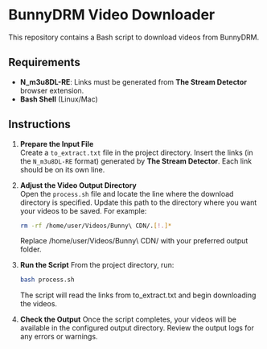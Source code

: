 # BunnyDRM Video Downloader

This repository contains a Bash script to download videos from BunnyDRM.

## Requirements

- **N_m3u8DL-RE**: Links must be generated from **The Stream Detector** browser extension.
- **Bash Shell** (Linux/Mac)

## Instructions

1. **Prepare the Input File**  
   Create a `to_extract.txt` file in the project directory. Insert the links (in the `N_m3u8DL-RE` format) generated by **The Stream Detector**. Each link should be on its own line.

2. **Adjust the Video Output Directory**  
   Open the `process.sh` file and locate the line where the download directory is specified. Update this path to the directory where you want your videos to be saved. For example:
   ```bash
   rm -rf /home/user/Videos/Bunny\ CDN/.[!.]*
   ```
   Replace /home/user/Videos/Bunny\ CDN/ with your preferred output folder.

3. **Run the Script**
    From the project directory, run:
    ```bash
    bash process.sh
    ```
    The script will read the links from to_extract.txt and begin downloading the videos.

4. **Check the Output**
    Once the script completes, your videos will be available in the configured output directory. Review the output logs for any errors or warnings.